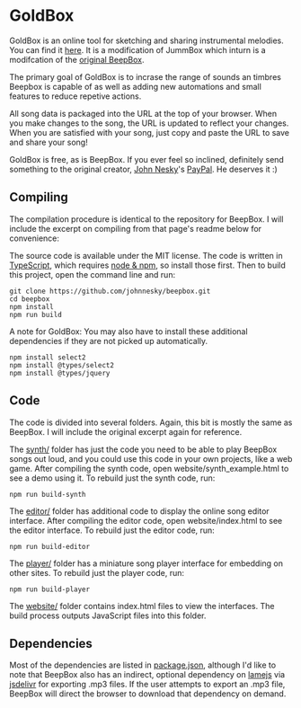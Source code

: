 # GoldBox

GoldBox is an online tool for sketching and sharing instrumental melodies.
You can find it [here](https://aurysystem.github.io/goldbox).
It is a modification of JummBox which inturn is a modifcation of the [original BeepBox](https://beepbox.co).

The primary goal of GoldBox is to incrase the range of sounds an timbres Beepbox is capable of as well as adding new automations and small features to reduce repetive actions.


All song data is packaged into the URL at the top of your browser. When you make
changes to the song, the URL is updated to reflect your changes. When you are
satisfied with your song, just copy and paste the URL to save and share your
song!

GoldBox is free, as is BeepBox. If you ever feel so inclined, definitely send something to the original creator, [John Nesky](http://www.johnnesky.com/)'s
[PayPal](https://www.paypal.com/cgi-bin/webscr?cmd=_donations&business=QZJTX9GRYEV9N&currency_code=USD). He deserves it :)

## Compiling

The compilation procedure is identical to the repository for BeepBox. I will include the excerpt on compiling from that page's readme below for convenience:

The source code is available under the MIT license. The code is written in
[TypeScript](https://www.typescriptlang.org/), which requires
[node & npm](https://www.npmjs.com/get-npm), so install those first. Then to
build this project, open the command line and run:

```
git clone https://github.com/johnnesky/beepbox.git
cd beepbox
npm install
npm run build
```

A note for GoldBox: You may also have to install these additional dependencies if they are not picked up automatically.

```
npm install select2
npm install @types/select2
npm install @types/jquery
```


## Code

The code is divided into several folders. Again, this bit is mostly the same as BeepBox. I will include the original excerpt again for reference.

The [synth/](synth) folder has just the code you need to be able to play BeepBox
songs out loud, and you could use this code in your own projects, like a web
game. After compiling the synth code, open website/synth_example.html to see a
demo using it. To rebuild just the synth code, run:

```
npm run build-synth
```

The [editor/](editor) folder has additional code to display the online song
editor interface. After compiling the editor code, open website/index.html to
see the editor interface. To rebuild just the editor code, run:

```
npm run build-editor
```

The [player/](player) folder has a miniature song player interface for embedding
on other sites. To rebuild just the player code, run:

```
npm run build-player
```

The [website/](website) folder contains index.html files to view the interfaces.
The build process outputs JavaScript files into this folder.

## Dependencies

Most of the dependencies are listed in [package.json](package.json), although
I'd like to note that BeepBox also has an indirect, optional dependency on
[lamejs](https://www.npmjs.com/package/lamejs) via
[jsdelivr](https://www.jsdelivr.com/) for exporting .mp3 files. If the user
attempts to export an .mp3 file, BeepBox will direct the browser to download
that dependency on demand.
